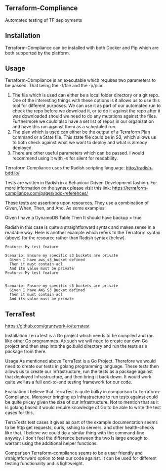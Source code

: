 ## Terraform-Compliance
Automated testing of TF deployments

## Installation
Terraform-Compliance can be installed with both Docker and Pip which are both supported by the platform.

## Usage
Terraform-Compliance is an executable which requires two parameters to be passed. That being the -f/file and the -p/plan.

1. The file which is used can either be a local folder directory or a git repo. One of the interesting things with these options is it allows us to use this tool for different purposes. We can use it as part of our automated run to check the repo before we download it, or to do it against the repo after it was downloaded should we need to do any mutations against the files. Furthermore we could also have a set list of repos in our organization and have this run against them as a scheduled run.<br>
2. The plan which is used can either be the output of a Terraform Plan command or a State file. This state file could be in S3, which allows us to both check against what we want to deploy and what is already deployed.<br>
3. There are other useful parameters which can be passed. I would recommend using it with -s for silent for readability.<br>

Terraform Compliance uses the Radish scripting language: http://radish-bdd.io/

Tests are written in Radish in a Behaviour Driven Development fashion. For more information on the syntax please visit this link: https://terraform-compliance.com/pages/bdd-references/

These tests are assertions upon resources. They use a combination of Given, When, Then, and And. As some examples:

Given I have a DynamoDB Table Then It should have backup = true 

Radish in this case is quite a straightforward syntax and makes sense in a readable way. Here is another example which refers to the Terraform syntax (above) for the resource rather than Radish syntax (below).
```console
Feature: My test feature

Scenario: Ensure my specific s3 buckets are private
  Given I have aws_s3_bucket defined
  Then it must contain acl
  And its value must be private
Feature: My test feature


Scenario: Ensure my specific s3 buckets are private
  Given I have AWS S3 Bucket defined
  Then it must contain acl
  And its value must be private
```  

## TerraTest
https://github.com/gruntwork-io/terratest

Installation
TerraTest is a Go project which needs to be compiled and ran like other Go programmes. As such we will need to create our own Go project and then step into the go.build directory and run the tests as a package from there.

Usage
As mentioned above TerraTest is a Go Project. Therefore we would need to create our tests in golang programming language. These tests then allows us to create our Infrastructure, run the tests as a package against that deployed Infrastructure, and then bring it back down. It would work quite well as a full end-to-end testing framework for our code.

Evaluation
I believe that TerraTest is quite bulky in comparison to Terraform-Compliance. Moreover bringing up Infrastructure to run tests against could be quite pricey given the size of our Infrastructure. Not to mention that as it is golang based it would require knowledge of Go to be able to write the test cases for this. 

TerraTests test cases it gives as part of the example documentation seems to be http get requests, curls, sshing to servers, and other health-checks like that. I believe we could do a similar thing with the command-line anyway. I don't feel the difference between the two is large enough to warrant using the additional helper functions.

Comparison
Terraform-compliance seems to be a user friendly and straightforward option to test our code against. It can be used for different testing functionality and is lightweight.
